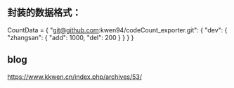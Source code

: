 

## 封装的数据格式：
CountData = {
	"git@github.com:kwen94/codeCount_exporter.git": {
		"dev": {
			"zhangsan": {
				"add": 1000,
				"del": 200
			}
		}
	}
}


## blog
https://www.kkwen.cn/index.php/archives/53/
